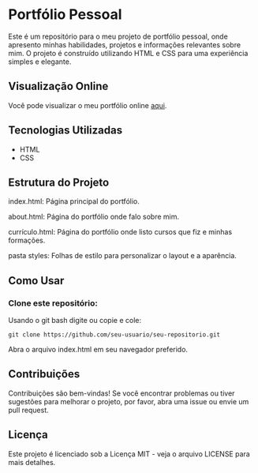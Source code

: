 <h1>Portfólio Pessoal</h1>
<p>Este é um repositório para o meu projeto de portfólio pessoal, onde apresento minhas habilidades, projetos e informações relevantes sobre mim. O projeto é construído utilizando HTML e CSS para uma experiência simples e elegante.</p>

<h2>Visualização Online</h2>
<p>Você pode visualizar o meu portfólio online <a target="_blank" href="https://portifolio-hehst6yzh-vinicius-s-projects-44aa51b6.vercel.app/">aqui</a>.</p>


<h2>Tecnologias Utilizadas</h2>
<ul>
  <li>HTML</li>
  <li>CSS</li>
</ul>

<h2>Estrutura do Projeto</h2>
<p>index.html: Página principal do portfólio.<p>
<p>about.html: Página do portfólio onde falo sobre mim.<p>  
<p>currículo.html: Página do portfólio onde listo cursos que fiz e minhas formações.<p>  
<p>pasta styles: Folhas de estilo para personalizar o layout e a aparência.<p>
  
<h2>Como Usar</h2>
<h3>Clone este repositório:</h3>
<p>Usando o git bash digite ou copie e cole:</p>
<code>git clone https://github.com/seu-usuario/seu-repositorio.git</code>
<p>Abra o arquivo index.html em seu navegador preferido.</p>

<h2>Contribuições</h2>
<p>Contribuições são bem-vindas! Se você encontrar problemas ou tiver sugestões para melhorar o projeto, por favor, abra uma issue ou envie um pull request.</p>

<h2>Licença</h2>
<p>Este projeto é licenciado sob a Licença MIT - veja o arquivo LICENSE para mais detalhes.</p>
